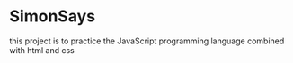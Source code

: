 # SimonSays
this project is to practice the JavaScript programming language combined with html and css
